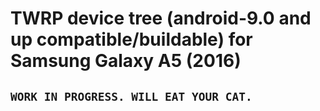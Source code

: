 # TWRP device tree (android-9.0 and up compatible/buildable) for Samsung Galaxy A5 (2016)

## `WORK IN PROGRESS. WILL EAT YOUR CAT.`